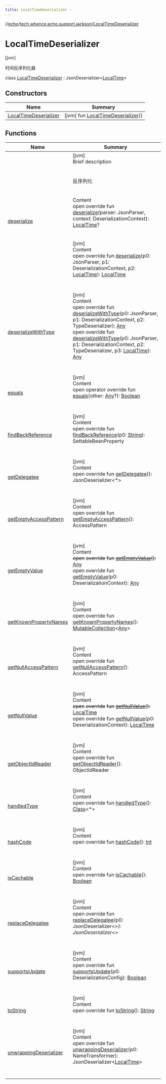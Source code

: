 ```yaml
---
title: LocalTimeDeserializer -
---
```

//[echo](../../index.md)/[tech.whence.echo.support.jackson](../index.md)/[LocalTimeDeserializer](index.md)



# LocalTimeDeserializer  
 [jvm] 

时间反序列化器

class [LocalTimeDeserializer](index.md) : JsonDeserializer<[LocalTime](https://docs.oracle.com/javase/8/docs/api/java/time/LocalTime.html)>    


## Constructors  
  
|  Name|  Summary| 
|---|---|
| [LocalTimeDeserializer](-local-time-deserializer.md)|  [jvm] fun [LocalTimeDeserializer](-local-time-deserializer.md)()   <br>


## Functions  
  
|  Name|  Summary| 
|---|---|
| [deserialize](deserialize.md)| [jvm]  <br>Brief description  <br><br><br>反序列化<br><br>  <br>Content  <br>open override fun [deserialize](deserialize.md)(parser: JsonParser, context: DeserializationContext): [LocalTime](https://docs.oracle.com/javase/8/docs/api/java/time/LocalTime.html)?  <br><br><br>[jvm]  <br>Content  <br>open override fun [deserialize](index.md#com.fasterxml.jackson.databind/JsonDeserializer/deserialize/#com.fasterxml.jackson.core.JsonParser#com.fasterxml.jackson.databind.DeserializationContext#java.time.LocalTime/PointingToDeclaration/)(p0: JsonParser, p1: DeserializationContext, p2: [LocalTime](https://docs.oracle.com/javase/8/docs/api/java/time/LocalTime.html)): [LocalTime](https://docs.oracle.com/javase/8/docs/api/java/time/LocalTime.html)  <br><br><br>
| [deserializeWithType](index.md#com.fasterxml.jackson.databind/JsonDeserializer/deserializeWithType/#com.fasterxml.jackson.core.JsonParser#com.fasterxml.jackson.databind.DeserializationContext#com.fasterxml.jackson.databind.jsontype.TypeDeserializer/PointingToDeclaration/)| [jvm]  <br>Content  <br>open override fun [deserializeWithType](index.md#com.fasterxml.jackson.databind/JsonDeserializer/deserializeWithType/#com.fasterxml.jackson.core.JsonParser#com.fasterxml.jackson.databind.DeserializationContext#com.fasterxml.jackson.databind.jsontype.TypeDeserializer/PointingToDeclaration/)(p0: JsonParser, p1: DeserializationContext, p2: TypeDeserializer): [Any](https://kotlinlang.org/api/latest/jvm/stdlib/kotlin/-any/index.html)  <br>open override fun [deserializeWithType](index.md#com.fasterxml.jackson.databind/JsonDeserializer/deserializeWithType/#com.fasterxml.jackson.core.JsonParser#com.fasterxml.jackson.databind.DeserializationContext#com.fasterxml.jackson.databind.jsontype.TypeDeserializer#java.time.LocalTime/PointingToDeclaration/)(p0: JsonParser, p1: DeserializationContext, p2: TypeDeserializer, p3: [LocalTime](https://docs.oracle.com/javase/8/docs/api/java/time/LocalTime.html)): [Any](https://kotlinlang.org/api/latest/jvm/stdlib/kotlin/-any/index.html)  <br><br><br>
| [equals](../../tech.whence.echo.webclient.response.exception/-response-unrecognized-exception/index.md#kotlin/Any/equals/#kotlin.Any?/PointingToDeclaration/)| [jvm]  <br>Content  <br>open operator override fun [equals](../../tech.whence.echo.webclient.response.exception/-response-unrecognized-exception/index.md#kotlin/Any/equals/#kotlin.Any?/PointingToDeclaration/)(other: [Any](https://kotlinlang.org/api/latest/jvm/stdlib/kotlin/-any/index.html)?): [Boolean](https://kotlinlang.org/api/latest/jvm/stdlib/kotlin/-boolean/index.html)  <br><br><br>
| [findBackReference](index.md#com.fasterxml.jackson.databind/JsonDeserializer/findBackReference/#kotlin.String/PointingToDeclaration/)| [jvm]  <br>Content  <br>open override fun [findBackReference](index.md#com.fasterxml.jackson.databind/JsonDeserializer/findBackReference/#kotlin.String/PointingToDeclaration/)(p0: [String](https://kotlinlang.org/api/latest/jvm/stdlib/kotlin/-string/index.html)): SettableBeanProperty  <br><br><br>
| [getDelegatee](index.md#com.fasterxml.jackson.databind/JsonDeserializer/getDelegatee/#/PointingToDeclaration/)| [jvm]  <br>Content  <br>open override fun [getDelegatee](index.md#com.fasterxml.jackson.databind/JsonDeserializer/getDelegatee/#/PointingToDeclaration/)(): JsonDeserializer<*>  <br><br><br>
| [getEmptyAccessPattern](index.md#com.fasterxml.jackson.databind/JsonDeserializer/getEmptyAccessPattern/#/PointingToDeclaration/)| [jvm]  <br>Content  <br>open override fun [getEmptyAccessPattern](index.md#com.fasterxml.jackson.databind/JsonDeserializer/getEmptyAccessPattern/#/PointingToDeclaration/)(): AccessPattern  <br><br><br>
| [getEmptyValue](index.md#com.fasterxml.jackson.databind/JsonDeserializer/getEmptyValue/#/PointingToDeclaration/)| [jvm]  <br>Content  <br>~~open~~ ~~override~~ ~~fun~~ [~~getEmptyValue~~](index.md#com.fasterxml.jackson.databind/JsonDeserializer/getEmptyValue/#/PointingToDeclaration/)~~(~~~~)~~~~:~~ [Any](https://kotlinlang.org/api/latest/jvm/stdlib/kotlin/-any/index.html)  <br>open override fun [getEmptyValue](index.md#com.fasterxml.jackson.databind/JsonDeserializer/getEmptyValue/#com.fasterxml.jackson.databind.DeserializationContext/PointingToDeclaration/)(p0: DeserializationContext): [Any](https://kotlinlang.org/api/latest/jvm/stdlib/kotlin/-any/index.html)  <br><br><br>
| [getKnownPropertyNames](index.md#com.fasterxml.jackson.databind/JsonDeserializer/getKnownPropertyNames/#/PointingToDeclaration/)| [jvm]  <br>Content  <br>open override fun [getKnownPropertyNames](index.md#com.fasterxml.jackson.databind/JsonDeserializer/getKnownPropertyNames/#/PointingToDeclaration/)(): [MutableCollection](https://kotlinlang.org/api/latest/jvm/stdlib/kotlin.collections/-mutable-collection/index.html)<[Any](https://kotlinlang.org/api/latest/jvm/stdlib/kotlin/-any/index.html)>  <br><br><br>
| [getNullAccessPattern](index.md#com.fasterxml.jackson.databind/JsonDeserializer/getNullAccessPattern/#/PointingToDeclaration/)| [jvm]  <br>Content  <br>open override fun [getNullAccessPattern](index.md#com.fasterxml.jackson.databind/JsonDeserializer/getNullAccessPattern/#/PointingToDeclaration/)(): AccessPattern  <br><br><br>
| [getNullValue](index.md#com.fasterxml.jackson.databind/JsonDeserializer/getNullValue/#/PointingToDeclaration/)| [jvm]  <br>Content  <br>~~open~~ ~~override~~ ~~fun~~ [~~getNullValue~~](index.md#com.fasterxml.jackson.databind/JsonDeserializer/getNullValue/#/PointingToDeclaration/)~~(~~~~)~~~~:~~ [LocalTime](https://docs.oracle.com/javase/8/docs/api/java/time/LocalTime.html)  <br>open override fun [getNullValue](index.md#com.fasterxml.jackson.databind/JsonDeserializer/getNullValue/#com.fasterxml.jackson.databind.DeserializationContext/PointingToDeclaration/)(p0: DeserializationContext): [LocalTime](https://docs.oracle.com/javase/8/docs/api/java/time/LocalTime.html)  <br><br><br>
| [getObjectIdReader](index.md#com.fasterxml.jackson.databind/JsonDeserializer/getObjectIdReader/#/PointingToDeclaration/)| [jvm]  <br>Content  <br>open override fun [getObjectIdReader](index.md#com.fasterxml.jackson.databind/JsonDeserializer/getObjectIdReader/#/PointingToDeclaration/)(): ObjectIdReader  <br><br><br>
| [handledType](index.md#com.fasterxml.jackson.databind/JsonDeserializer/handledType/#/PointingToDeclaration/)| [jvm]  <br>Content  <br>open override fun [handledType](index.md#com.fasterxml.jackson.databind/JsonDeserializer/handledType/#/PointingToDeclaration/)(): [Class](https://docs.oracle.com/javase/8/docs/api/java/lang/Class.html)<*>  <br><br><br>
| [hashCode](../../tech.whence.echo.webclient.response.exception/-response-unrecognized-exception/index.md#kotlin/Any/hashCode/#/PointingToDeclaration/)| [jvm]  <br>Content  <br>open override fun [hashCode](../../tech.whence.echo.webclient.response.exception/-response-unrecognized-exception/index.md#kotlin/Any/hashCode/#/PointingToDeclaration/)(): [Int](https://kotlinlang.org/api/latest/jvm/stdlib/kotlin/-int/index.html)  <br><br><br>
| [isCachable](index.md#com.fasterxml.jackson.databind/JsonDeserializer/isCachable/#/PointingToDeclaration/)| [jvm]  <br>Content  <br>open override fun [isCachable](index.md#com.fasterxml.jackson.databind/JsonDeserializer/isCachable/#/PointingToDeclaration/)(): [Boolean](https://kotlinlang.org/api/latest/jvm/stdlib/kotlin/-boolean/index.html)  <br><br><br>
| [replaceDelegatee](index.md#com.fasterxml.jackson.databind/JsonDeserializer/replaceDelegatee/#com.fasterxml.jackson.databind.JsonDeserializer[*]/PointingToDeclaration/)| [jvm]  <br>Content  <br>open override fun [replaceDelegatee](index.md#com.fasterxml.jackson.databind/JsonDeserializer/replaceDelegatee/#com.fasterxml.jackson.databind.JsonDeserializer[*]/PointingToDeclaration/)(p0: JsonDeserializer<*>): JsonDeserializer<*>  <br><br><br>
| [supportsUpdate](index.md#com.fasterxml.jackson.databind/JsonDeserializer/supportsUpdate/#com.fasterxml.jackson.databind.DeserializationConfig/PointingToDeclaration/)| [jvm]  <br>Content  <br>open override fun [supportsUpdate](index.md#com.fasterxml.jackson.databind/JsonDeserializer/supportsUpdate/#com.fasterxml.jackson.databind.DeserializationConfig/PointingToDeclaration/)(p0: DeserializationConfig): [Boolean](https://kotlinlang.org/api/latest/jvm/stdlib/kotlin/-boolean/index.html)  <br><br><br>
| [toString](../../tech.whence.echo.webclient.response.exception/-response-unrecognized-exception/index.md#kotlin/Any/toString/#/PointingToDeclaration/)| [jvm]  <br>Content  <br>open override fun [toString](../../tech.whence.echo.webclient.response.exception/-response-unrecognized-exception/index.md#kotlin/Any/toString/#/PointingToDeclaration/)(): [String](https://kotlinlang.org/api/latest/jvm/stdlib/kotlin/-string/index.html)  <br><br><br>
| [unwrappingDeserializer](index.md#com.fasterxml.jackson.databind/JsonDeserializer/unwrappingDeserializer/#com.fasterxml.jackson.databind.util.NameTransformer/PointingToDeclaration/)| [jvm]  <br>Content  <br>open override fun [unwrappingDeserializer](index.md#com.fasterxml.jackson.databind/JsonDeserializer/unwrappingDeserializer/#com.fasterxml.jackson.databind.util.NameTransformer/PointingToDeclaration/)(p0: NameTransformer): JsonDeserializer<[LocalTime](https://docs.oracle.com/javase/8/docs/api/java/time/LocalTime.html)>  <br><br><br>

